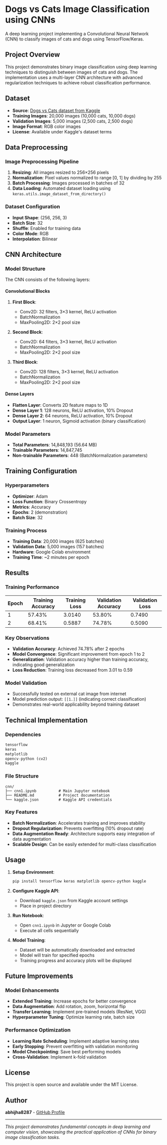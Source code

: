 # Dogs vs Cats Image Classification using CNNs

A deep learning project implementing a Convolutional Neural Network (CNN) to classify images of cats and dogs using TensorFlow/Keras.

## Project Overview

This project demonstrates binary image classification using deep learning techniques to distinguish between images of cats and dogs. The implementation uses a multi-layer CNN architecture with advanced regularization techniques to achieve robust classification performance.

## Dataset

- **Source**: [Dogs vs Cats dataset from Kaggle](https://www.kaggle.com/datasets/salader/dogs-vs-cats)
- **Training Images**: 20,000 images (10,000 cats, 10,000 dogs)
- **Validation Images**: 5,000 images (2,500 cats, 2,500 dogs)
- **Image Format**: RGB color images
- **License**: Available under Kaggle's dataset terms

## Data Preprocessing

### Image Preprocessing Pipeline
1. **Resizing**: All images resized to 256×256 pixels
2. **Normalization**: Pixel values normalized to range [0, 1] by dividing by 255
3. **Batch Processing**: Images processed in batches of 32
4. **Data Loading**: Automated dataset loading using `keras.utils.image_dataset_from_directory()`

### Dataset Configuration
- **Input Shape**: (256, 256, 3)
- **Batch Size**: 32
- **Shuffle**: Enabled for training data
- **Color Mode**: RGB
- **Interpolation**: Bilinear

## CNN Architecture

### Model Structure
The CNN consists of the following layers:

#### Convolutional Blocks
1. **First Block**:
   - Conv2D: 32 filters, 3×3 kernel, ReLU activation
   - BatchNormalization
   - MaxPooling2D: 2×2 pool size

2. **Second Block**:
   - Conv2D: 64 filters, 3×3 kernel, ReLU activation
   - BatchNormalization
   - MaxPooling2D: 2×2 pool size

3. **Third Block**:
   - Conv2D: 128 filters, 3×3 kernel, ReLU activation
   - BatchNormalization
   - MaxPooling2D: 2×2 pool size

#### Dense Layers
- **Flatten Layer**: Converts 2D feature maps to 1D
- **Dense Layer 1**: 128 neurons, ReLU activation, 10% Dropout
- **Dense Layer 2**: 64 neurons, ReLU activation, 10% Dropout
- **Output Layer**: 1 neuron, Sigmoid activation (binary classification)

### Model Parameters
- **Total Parameters**: 14,848,193 (56.64 MB)
- **Trainable Parameters**: 14,847,745
- **Non-trainable Parameters**: 448 (BatchNormalization parameters)

## Training Configuration

### Hyperparameters
- **Optimizer**: Adam
- **Loss Function**: Binary Crossentropy
- **Metrics**: Accuracy
- **Epochs**: 2 (demonstration)
- **Batch Size**: 32

### Training Process
- **Training Data**: 20,000 images (625 batches)
- **Validation Data**: 5,000 images (157 batches)
- **Hardware**: Google Colab environment
- **Training Time**: ~2 minutes per epoch

## Results

### Training Performance
| Epoch | Training Accuracy | Training Loss | Validation Accuracy | Validation Loss |
|-------|------------------|---------------|--------------------|-----------------|
| 1     | 57.43%           | 3.0140        | 53.80%             | 0.7490          |
| 2     | 68.41%           | 0.5887        | 74.78%             | 0.5090          |

### Key Observations
- **Validation Accuracy**: Achieved 74.78% after 2 epochs
- **Model Convergence**: Significant improvement from epoch 1 to 2
- **Generalization**: Validation accuracy higher than training accuracy, indicating good generalization
- **Loss Reduction**: Training loss decreased from 3.01 to 0.59

### Model Validation
- Successfully tested on external cat image from internet
- Model prediction output: `[[1.]]` (indicating correct classification)
- Demonstrates real-world applicability beyond training dataset

## Technical Implementation

### Dependencies
```python
tensorflow
keras
matplotlib
opencv-python (cv2)
kaggle
```

### File Structure
```
cnn/
├── cnn1.ipynb          # Main Jupyter notebook
├── README.md           # Project documentation
└── kaggle.json         # Kaggle API credentials
```

### Key Features
- **Batch Normalization**: Accelerates training and improves stability
- **Dropout Regularization**: Prevents overfitting (10% dropout rate)
- **Data Augmentation Ready**: Architecture supports easy integration of data augmentation
- **Scalable Design**: Can be easily extended for multi-class classification

## Usage

1. **Setup Environment**:
   ```bash
   pip install tensorflow keras matplotlib opencv-python kaggle
   ```

2. **Configure Kaggle API**:
   - Download `kaggle.json` from Kaggle account settings
   - Place in project directory

3. **Run Notebook**:
   - Open `cnn1.ipynb` in Jupyter or Google Colab
   - Execute all cells sequentially

4. **Model Training**:
   - Dataset will be automatically downloaded and extracted
   - Model will train for specified epochs
   - Training progress and accuracy plots will be displayed

## Future Improvements

### Model Enhancements
- **Extended Training**: Increase epochs for better convergence
- **Data Augmentation**: Add rotation, zoom, horizontal flip
- **Transfer Learning**: Implement pre-trained models (ResNet, VGG)
- **Hyperparameter Tuning**: Optimize learning rate, batch size

### Performance Optimization
- **Learning Rate Scheduling**: Implement adaptive learning rates
- **Early Stopping**: Prevent overfitting with validation monitoring
- **Model Checkpointing**: Save best performing models
- **Cross-Validation**: Implement k-fold validation

## License

This project is open source and available under the MIT License.

## Author

**abhijha8287** - [GitHub Profile](https://github.com/abhijha8287)

---

*This project demonstrates fundamental concepts in deep learning and computer vision, showcasing the practical application of CNNs for binary image classification tasks.*
